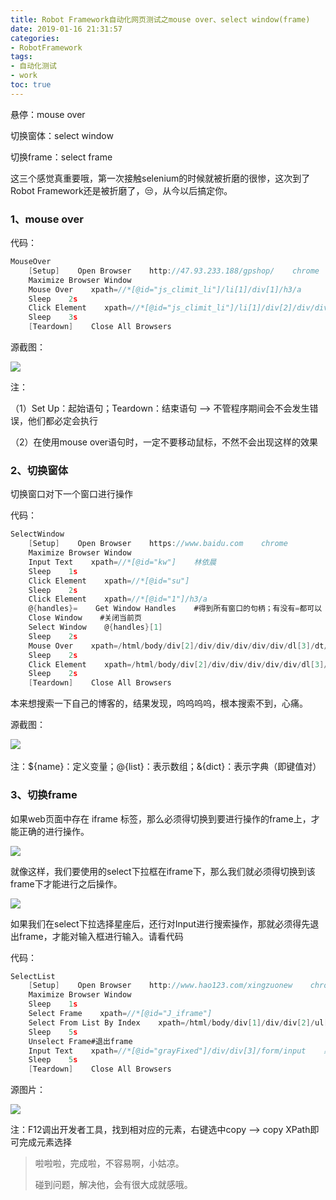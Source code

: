 ```yaml
---
title: Robot Framework自动化网页测试之mouse over、select window(frame)
date: 2019-01-16 21:31:57
categories: 
- RobotFramework
tags: 
- 自动化测试
- work
toc: true
---
```


悬停：mouse over

切换窗体：select window

切换frame：select frame

这三个感觉真重要哦，第一次接触selenium的时候就被折磨的很惨，这次到了Robot Framework还是被折磨了，😒，从今以后搞定你。

### 1、mouse over

代码：

```c
MouseOver
    [Setup]    Open Browser    http://47.93.233.188/gpshop/    chrome
    Maximize Browser Window
    Mouse Over    xpath=//*[@id="js_climit_li"]/li[1]/div[1]/h3/a
    Sleep    2s
    Click Element    xpath=//*[@id="js_climit_li"]/li[1]/div[2]/div/div/div/div/dl[1]/dd[1]/a/span
    Sleep    3s
    [Teardown]    Close All Browsers
```

源截图：

![](http://pic.yuti.site/RF-MouserOver.jpg)

注：

（1）Set Up：起始语句；Teardown：结束语句 --> 不管程序期间会不会发生错误，他们都必定会执行

（2）在使用mouse over语句时，一定不要移动鼠标，不然不会出现这样的效果



### 2、切换窗体

切换窗口对下一个窗口进行操作

代码：

```c
SelectWindow
    [Setup]    Open Browser    https://www.baidu.com    chrome
    Maximize Browser Window
    Input Text    xpath=//*[@id="kw"]    林依晨
    Sleep    1s
    Click Element    xpath=//*[@id="su"]
    Sleep    2s
    Click Element    xpath=//*[@id="1"]/h3/a
    @{handles}=    Get Window Handles    #得到所有窗口的句柄；有没有=都可以
    Close Window    #关闭当前页
    Select Window    @{handles}[1]
    Sleep    2s
    Mouse Over    xpath=/html/body/div[2]/div/div/div/div/div/dl[3]/dt/a
    Sleep    2s
    Click Element    xpath=/html/body/div[2]/div/div/div/div/div/dl[3]/dd/div[2]/a
    Sleep    2s
    [Teardown]    Close All Browsers
```

本来想搜索一下自己的博客的，结果发现，呜呜呜呜，根本搜索不到，心痛。

源截图：

​![](http://pic.yuti.site/RF-SelectWindow.png)

注：${name}：定义变量；@{list}：表示数组；&{dict}：表示字典（即键值对）

### 3、切换frame

如果web页面中存在 iframe 标签，那么必须得切换到要进行操作的frame上，才能正确的进行操作。

![](http://pic.yuti.site/RF-SelectFrameLog.png)

就像这样，我们要使用的select下拉框在iframe下，那么我们就必须得切换到该frame下才能进行之后操作。

![](http://pic.yuti.site/RF-SelectFrameOutside.jpg)

如果我们在select下拉选择星座后，还行对Input进行搜索操作，那就必须得先退出frame，才能对输入框进行输入。请看代码

代码：

```c
SelectList
    [Setup]    Open Browser    http://www.hao123.com/xingzuonew    chrome
    Maximize Browser Window
    Sleep    1s
    Select Frame    xpath=//*[@id="J_iframe"]
    Select From List By Index    xpath=/html/body/div[1]/div/div[2]/ul[1]/li[1]/form/select    9
    Sleep    5s
    Unselect Frame#退出frame
    Input Text    xpath=//*[@id="grayFixed"]/div/div[3]/form/input    射手座
    Sleep    5s
    [Teardown]    Close All Browsers
```

源图片：

![](http://pic.yuti.site/RF-SelectFramePhoto.jpg)

注：F12调出开发者工具，找到相对应的元素，右键选中copy --> copy XPath即可完成元素选择

> 啦啦啦，完成啦，不容易啊，小姑凉。
>
> 碰到问题，解决他，会有很大成就感哦。